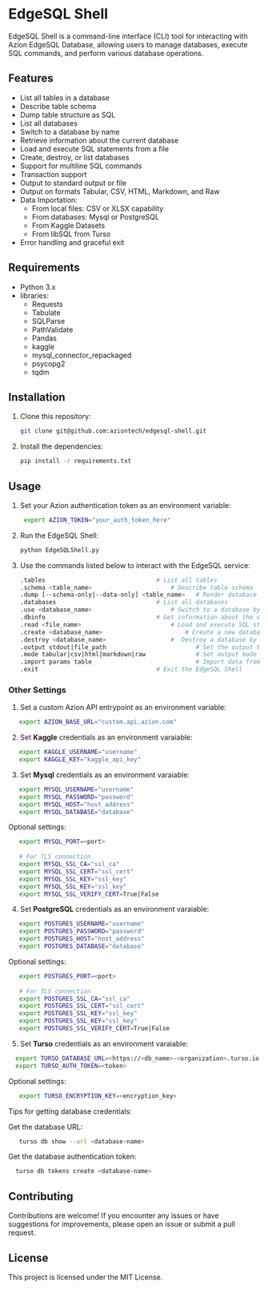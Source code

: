# EdgeSQL Shell

EdgeSQL Shell is a command-line interface (CLI) tool for interacting with Azion EdgeSQL Database, allowing users to manage databases, execute SQL commands, and perform various database operations.

## Features

- List all tables in a database
- Describe table schema
- Dump table structure as SQL
- List all databases
- Switch to a database by name
- Retrieve information about the current database
- Load and execute SQL statements from a file
- Create, destroy, or list databases
- Support for multiline SQL commands
- Transaction support
- Output to standard output or file
- Output on formats Tabular, CSV, HTML, Markdown, and Raw
- Data Importation:
	- From local files: CSV or XLSX capability
	- From databases: Mysql or PostgreSQL
	- From Kaggle Datasets
	- From libSQL from Turso
- Error handling and graceful exit

## Requirements

- Python 3.x
- libraries:
	- Requests
	- Tabulate
	- SQLParse
	- PathValidate
	- Pandas
	- kaggle
	- mysql_connector_repackaged
	- psycopg2
	- tqdm

## Installation

1. Clone this repository:

   ```bash
   git clone git@github.com:aziontech/edgesql-shell.git
   ```
   
2. Install the dependencies:

   ```bash
   pip install -r requirements.txt
   ```

## Usage

1. Set your Azion authentication token as an environment variable:

   ```bash
    export AZION_TOKEN="your_auth_token_here"
   ```

2. Run the EdgeSQL Shell:

   ```bash
   python EdgeSQLShell.py
   ```

3. Use the commands listed below to interact with the EdgeSQL service:

   ```bash
   .tables				                 # List all tables
   .schema <table_name>		                 # Describe table schema
   .dump [--schema-only|--data-only] <table_name>   # Render database structure as SQL
   .databases			                 # List all databases
   .use <database_name>		                 # Switch to a database by name
   .dbinfo				                 # Get information about the current database
   .read <file_name>		                 # Load and execute SQL statements from a file
   .create <database_name>		                 # Create a new database
   .destroy <database_name>	                 #  Destroy a database by name
   .output stdout|file_path                         # Set the output to stdout or file
   .mode tabular|csv|html|markdown|raw              # Set output mode
   .import params table                             # Import data from local|mysql|postgres|kaggle|turso into TABLE
   .exit				                 # Exit the EdgeSQL Shell
   ```
   
### Other Settings
1. Set a custom Azion API entrypoint as an environment variable:
 
 ```bash
    export AZION_BASE_URL="custom.api.azion.com"
 ```
 
2. Set **Kaggle** credentials as an environment varaiable:
 
 ```bash
    export KAGGLE_USERNAME="username"
    export KAGGLE_KEY="kaggle_api_key"
 ```
 
3. Set **Mysql** credentials as an environment varaiable:
 
 ```bash
    export MYSQL_USERNAME="username"
    export MYSQL_PASSWORD="password"
    export MYSQL_HOST="host_address"
    export MYSQL_DATABASE="database"
 ```
 
 Optional settings:
 
 ```bash
    export MYSQL_PORT=<port>
   
    # For TLS connection
    export MYSQL_SSL_CA="ssl_ca"
    export MYSQL_SSL_CERT="ssl_cert"
    export MYSQL_SSL_KEY="ssl_key"
    export MYSQL_SSL_KEY="ssl_key"
    export MYSQL_SSL_VERIFY_CERT=True|False
 ```
 

4. Set **PostgreSQL** credentials as an environment varaiable:
 
 ```bash
    export POSTGRES_USERNAME="username"
    export POSTGRES_PASSWORD="password"
    export POSTGRES_HOST="host_address"
    export POSTGRES_DATABASE="database"
 ```

 Optional settings:
 
 ```bash
    export POSTGRES_PORT=<port>
   
    # For TLS connection
    export POSTGRES_SSL_CA="ssl_ca"
    export POSTGRES_SSL_CERT="ssl_cert"
    export POSTGRES_SSL_KEY="ssl_key"
    export POSTGRES_SSL_KEY="ssl_key"
    export POSTGRES_SSL_VERIFY_CERT=True|False
 ```

5. Set **Turso** credentials as an environment varaiable:

  ```bash
	export TURSO_DATABASE_URL=<https://<db_name>-<organization>.turso.io
	export TURSO_AUTH_TOKEN=<token>
 ```
 
  Optional settings:
 
 ```bash
 	export TURSO_ENCRYPTION_KEY=<encryption_key>
  ```	

  Tips for getting database credentials:
  
  Get the database URL:
  
 ```bash
 	turso db show --url <database-name>
  ```
  
 Get the database authentication token:
 
  ```bash
 	turso db tokens create <database-name>
  ```


## Contributing

Contributions are welcome! If you encounter any issues or have suggestions for improvements, please open an issue or submit a pull request.

## License

This project is licensed under the MIT License.
